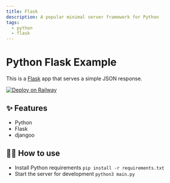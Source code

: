 ```yaml
---
title: Flask
description: A popular minimal server framework for Python
tags:
  - python
  - flask
---
```


# Python Flask Example

This is a [Flask](https://flask.palletsprojects.com/en/1.1.x/) app that serves a simple JSON response.

[![Deploy on Railway](https://railway.app/button.svg)](https://railway.app/new/template/zUcpux)

## ✨ Features

- Python
- Flask
- djangoo 
## 💁‍♀️ How to use

- Install Python requirements `pip install -r requirements.txt`
- Start the server for development `python3 main.py`
